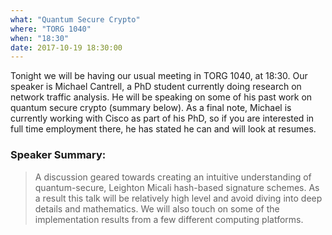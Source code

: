 ```yaml
---
what: "Quantum Secure Crypto"
where: "TORG 1040"
when: "18:30"
date: 2017-10-19 18:30:00
---
```


Tonight we will be having our usual meeting in TORG 1040, at 18:30. Our speaker is Michael Cantrell, a PhD student currently doing research on network traffic analysis. He will be speaking on some of his past work on quantum secure crypto (summary below). As a final note, Michael is currently working with Cisco as part of his PhD, so if you are interested in full time employment there, he has stated he can and will look at resumes. 

### Speaker Summary:
> A discussion geared towards creating an intuitive understanding of quantum-secure, Leighton Micali hash-based signature schemes. As a result this talk will be relatively high level and avoid diving into deep details and mathematics. We will also touch on some of the implementation results from a few different computing platforms.
